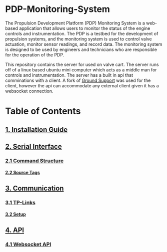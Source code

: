 # PDP-Monitoring-System

The Propulsion Development Platform (PDP) Monitoring System is a web-based application that allows users to monitor the status of the engine controls and instrumentation. The PDP is a testbed for the development of propulsion systems, and the monitoring system is used to control valve actuation, monitor sensor readings, and record data. The monitoring system is designed to be used by engineers and technicians who are responsible for the operation of the PDP. 

This repository contains the server for used on valve cart. The server runs off of a linux based ubuntu mini computer which acts as a middle man for controls and instrumentation. The server has a built in api that comminations with a client. A fork of [Ground Support](https://github.com/UVicRocketry/Ground-Support) was used for the client, however the api can accommodate any external client given it has a websocket connection. 

# Table of Contents

## [1. Installation Guide](Docs/guides.md#installation-guide)
## [2. Serial Interface](Docs/serial-api.md#serial-interface)
### [2.1 Command Structure](Docs/serial-api.md#command-structure)
#### [2.2 Source Tags](Docs/serial-api.md#source-tags)
## [3. Communication](Docs/comms.md#communication)
### [3.1 TP-Links](Docs/comms.md#tp-links)
#### [3.2 Setup](Docs/comms.md#setup)
## [4. API](Docs/api.md)
### [4.1 Websocket API](Docs/ws-api.md)
